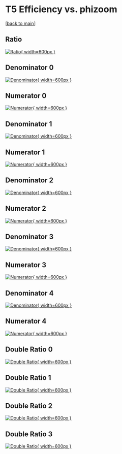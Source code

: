 # T5 Efficiency vs. phizoom

[[back to main](./)]



## Ratio

[![Ratio](../mtv/var/T5_base_11_-1_eff_phizoom.png){ width=600px }](../mtv/var/T5_base_11_-1_eff_phizoom.pdf)

## Denominator 0

[![Denominator](../mtv/den/T5_base_11_-1_eff_phizoom_den0.png){ width=600px }](../mtv/den/T5_base_11_-1_eff_phizoom_den0.pdf)

## Numerator 0

[![Numerator](../mtv/num/T5_base_11_-1_eff_phizoom_num0.png){ width=600px }](../mtv/num/T5_base_11_-1_eff_phizoom_num0.pdf)

## Denominator 1

[![Denominator](../mtv/den/T5_base_11_-1_eff_phizoom_den1.png){ width=600px }](../mtv/den/T5_base_11_-1_eff_phizoom_den1.pdf)

## Numerator 1

[![Numerator](../mtv/num/T5_base_11_-1_eff_phizoom_num1.png){ width=600px }](../mtv/num/T5_base_11_-1_eff_phizoom_num1.pdf)

## Denominator 2

[![Denominator](../mtv/den/T5_base_11_-1_eff_phizoom_den2.png){ width=600px }](../mtv/den/T5_base_11_-1_eff_phizoom_den2.pdf)

## Numerator 2

[![Numerator](../mtv/num/T5_base_11_-1_eff_phizoom_num2.png){ width=600px }](../mtv/num/T5_base_11_-1_eff_phizoom_num2.pdf)

## Denominator 3

[![Denominator](../mtv/den/T5_base_11_-1_eff_phizoom_den3.png){ width=600px }](../mtv/den/T5_base_11_-1_eff_phizoom_den3.pdf)

## Numerator 3

[![Numerator](../mtv/num/T5_base_11_-1_eff_phizoom_num3.png){ width=600px }](../mtv/num/T5_base_11_-1_eff_phizoom_num3.pdf)

## Denominator 4

[![Denominator](../mtv/den/T5_base_11_-1_eff_phizoom_den4.png){ width=600px }](../mtv/den/T5_base_11_-1_eff_phizoom_den4.pdf)

## Numerator 4

[![Numerator](../mtv/num/T5_base_11_-1_eff_phizoom_num4.png){ width=600px }](../mtv/num/T5_base_11_-1_eff_phizoom_num4.pdf)

## Double Ratio 0

[![Double Ratio](../mtv/ratio/T5_base_11_-1_eff_phizoom_ratio0.png){ width=600px }](../mtv/ratio/T5_base_11_-1_eff_phizoom_ratio0.pdf)

## Double Ratio 1

[![Double Ratio](../mtv/ratio/T5_base_11_-1_eff_phizoom_ratio1.png){ width=600px }](../mtv/ratio/T5_base_11_-1_eff_phizoom_ratio1.pdf)

## Double Ratio 2

[![Double Ratio](../mtv/ratio/T5_base_11_-1_eff_phizoom_ratio2.png){ width=600px }](../mtv/ratio/T5_base_11_-1_eff_phizoom_ratio2.pdf)

## Double Ratio 3

[![Double Ratio](../mtv/ratio/T5_base_11_-1_eff_phizoom_ratio3.png){ width=600px }](../mtv/ratio/T5_base_11_-1_eff_phizoom_ratio3.pdf)

